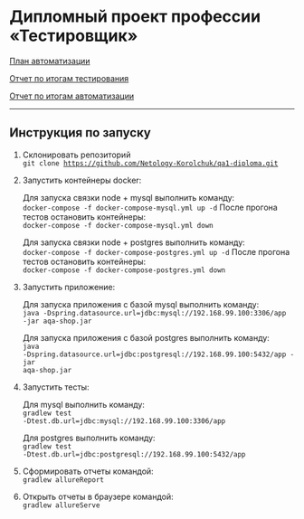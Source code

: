 # Дипломный проект профессии «Тестировщик»

[План автоматизации](docs/Plan.md)

[Отчет по итогам тестирования](docs/Report.md)

[Отчет по итогам автоматизации](docs/Summary.md)

---------------------
## Инструкция по запуску

1. Склонировать репозиторий  
    <code>git clone https://github.com/Netology-Korolchuk/qa1-diploma.git</code>

2. Запустить контейнеры docker:  

    Для запуска связки node + mysql выполнить команду:  
    <code>docker-compose -f docker-compose-mysql.yml up -d</code>
    После прогона тестов остановить контейнеры:  
    <code>docker-compose -f docker-compose-mysql.yml down</code>

    Для запуска связки node + postgres выполнить команду:  
    <code>docker-compose -f docker-compose-postgres.yml up -d</code>
    После прогона тестов остановить контейнеры:  
    <code>docker-compose -f docker-compose-postgres.yml down</code>

3. Запустить приложение:  

    Для запуска приложения с базой mysql выполнить команду:  
    <code>java -Dspring.datasource.url=jdbc:mysql://192.168.99.100:3306/app -jar aqa-shop.jar</code>

    Для запуска приложения с базой postgres выполнить команду:  
    <code>java -Dspring.datasource.url=jdbc:postgresql://192.168.99.100:5432/app -jar aqa-shop.jar</code>

4. Запустить тесты:  

   Для mysql выполнить команду:  
   <code>gradlew test -Dtest.db.url=jdbc:mysql://192.168.99.100:3306/app</code>

   Для postgres выполнить команду:  
   <code>gradlew test -Dtest.db.url=jdbc:postgresql://192.168.99.100:5432/app</code>

5. Сформировать отчеты командой:  
   <code>gradlew allureReport</code>  

6. Открыть отчеты в браузере командой:  
   <code>gradlew allureServe</code>





